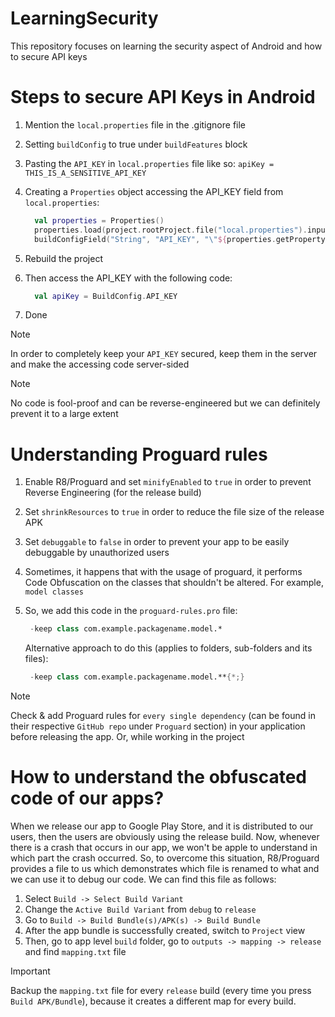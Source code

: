 # LearningSecurity
This repository focuses on learning the security aspect of Android and how to secure API keys

# Steps to secure API Keys in Android
1. Mention the `local.properties` file in the .gitignore file
2. Setting `buildConfig` to true under `buildFeatures` block
3. Pasting the `API_KEY` in `local.properties` file like so: `apiKey = THIS_IS_A_SENSITIVE_API_KEY`
4. Creating a `Properties` object accessing the API_KEY field from `local.properties`:
    ```Kotlin
      val properties = Properties()
      properties.load(project.rootProject.file("local.properties").inputStream())
      buildConfigField("String", "API_KEY", "\"${properties.getProperty("apiKey")}\"")
    ```
5. Rebuild the project
6. Then access the API_KEY with the following code:
   
    ```Kotlin
      val apiKey = BuildConfig.API_KEY
    ```
7. Done

> [!NOTE]
> In order to completely keep your `API_KEY` secured, keep them in the server and make the accessing code server-sided

> [!NOTE]
> No code is fool-proof and can be reverse-engineered but we can definitely prevent it to a large extent

# Understanding Proguard rules
1. Enable R8/Proguard and set `minifyEnabled` to `true` in order to prevent Reverse Engineering (for the release build)
2. Set `shrinkResources` to `true` in order to reduce the file size of the release APK
3. Set `debuggable` to `false` in order to prevent your app to be easily debuggable by unauthorized users
4. Sometimes, it happens that with the usage of proguard, it performs Code Obfuscation on the classes that shouldn't be altered. For example, `model classes`
5. So, we add this code in the `proguard-rules.pro` file:
   
   ```Kotlin
    -keep class com.example.packagename.model.*
   ```
   Alternative approach to do this (applies to folders, sub-folders and its files):
   ```Kotlin
    -keep class com.example.packagename.model.**{*;}
   ```
> [!NOTE]
> Check & add Proguard rules for `every single dependency` (can be found in their respective `GitHub repo` under `Proguard` section) in your application before releasing the app. Or, while working in the project

# How to understand the obfuscated code of our apps?
When we release our app to Google Play Store, and it is distributed to our users, then the users are obviously using the release build. Now, whenever there is a crash that occurs in our app, we won't be apple to understand in which part the crash occurred. So, to overcome this situation, R8/Proguard provides a file to us which demonstrates which file is renamed to what and  we can use it to debug our code. We can find this file as follows:
1. Select `Build -> Select Build Variant`
2. Change the `Active Build Variant` from `debug` to `release`
3. Go to `Build -> Build Bundle(s)/APK(s) -> Build Bundle`
4. After the app bundle is successfully created, switch to `Project` view
5. Then, go to app level `build` folder, go to `outputs -> mapping -> release` and find `mapping.txt` file

> [!IMPORTANT]
> Backup the `mapping.txt` file for every `release` build (every time you press `Build APK/Bundle`), because it creates a different map for every build.

